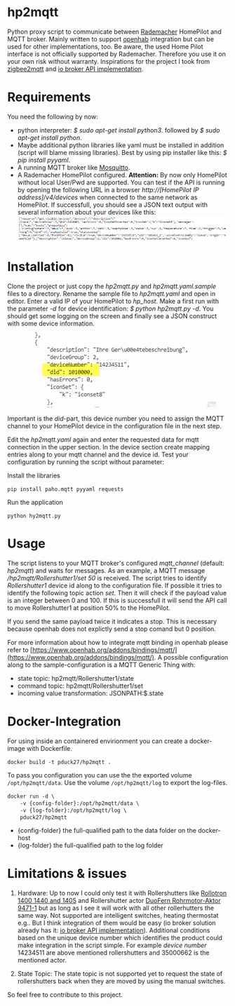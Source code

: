 # hp2mqtt

Python proxy script to communicate between [Rademacher](www.rademacher.de) HomePilot and MQTT broker. Mainly written to support [openhab](https://www.openhab.org/) integration but can be used for other implementations, too.
Be aware, the used Home Pilot interface is not officially supported by Rademacher. Therefore you use it on your own risk without warranty.
Inspirations for the project I took from [zigbee2mqtt](https://github.com/koenkk/zigbee2mqtt) and [io broker API implementation](https://github.com/homecineplexx/ioBroker.homepilot20).

# Requirements
You need the following by now:
 - python interpreter: *$ sudo apt-get  install  python3*. followed by *$ sudo apt-get  install python*.
 - Maybe additional python libraries like yaml must be installed in addition (script will blame missing libraries). Best by using pip installer like this: *$ pip install pyyaml*.
 - A running MQTT broker like [Mosquitto](https://mosquitto.org/).
 - A Rademacher HomePilot configured. **Attention:** By now only HomePilot without local User/Pwd are supported. You can test if the API is running by opening the following URL in a browser *http://[HomePilot IP address]/v4/devices* when connected to the same network as HomePilot. If successfull, you should see a JSON text output with several information about your devices like this:
 ![device api call](/readme_images/device_api_call.png)


# Installation
Clone the project or just copy the *hp2mqtt.py* and *hp2mqtt.yaml.sample* files to a directory.  Rename the sample file to *hp2mqtt.yaml* and open in editor. Enter a valid IP of your HomePilot to *hp_host*. Make a first run with the parameter *-d* for device identification: *$ python hp2mqtt.py -d*. You should get some logging on the screen and finally see a JSON construct with some device information.
![device log output](/readme_images/device_log.png)

Important is the *did*-part, this device number you need to assign the MQTT channel to your HomePilot device in the configuration file in the next step.

Edit the *hp2mqtt.yaml* again and enter the requested data for mqtt connection in the upper section. In the device section create mapping entries along to your mqtt channel and the device id.
Test your configuration by running the script without parameter:

Install the libraries
```shell script
pip install paho.mqtt pyyaml requests
```
Run the application
```shell script
python hy2mqtt.py
```

# Usage
The script listens to your MQTT broker's configured *mqtt_channel* (default: *hp2mqtt*) and waits for messages.
As an example, a MQTT message */hp2mqtt/Rollershutter1/set 50* is received. The script tries to identify *Rollershutter1* device id along to the configuration file. If possible it tries to identify the following topic action *set*. Then it will check if the payload value is an integer between 0 and 100. If this is successfull it will send the API call to move Rollershutter1 at position 50% to the HomePilot.

If you send the same payload twice it indicates a stop. This is necessary because openhab does not explictly send a stop comand but 0 position. 

For more information about how to integrate mqtt binding in openhab please refer to [https://www.openhab.org/addons/bindings/mqtt/](https://www.openhab.org/addons/bindings/mqtt/). 
A possible configuration along to the sample-configuration is a MQTT Generic Thing with: 
 - state topic: hp2mqtt/Rollershutter1/state
 - command topic: hp2mqtt/Rollershutter1/set
 - incoming value transformation: JSONPATH:$.state

# Docker-Integration
For using inside an containered envirionment you can create a docker-image with Dockerfile. 
```shell script
docker build -t pduck27/hp2mqtt .
```
To pass you configuration you can use the the exported volume `/opt/hp2mqtt/data`. Use the volume `/opt/hp2mqtt/log` to export the log-files.
```shell script
docker run -d \ 
    -v {config-folder}:/opt/hp2mqtt/data \
    -v {log-folder}:/opt/hp2mqtt/log \ 
    pduck27/hp2mqtt 
```

- {config-folder} the full-qualified path to the data folder on the docker-host
- {log-folder} the full-qualified path to the log folder

# Limitations & issues
1. Hardware: Up to now I could only test it with Rollershutters like [Rollotron 1400 1440 and 1405](https://www.rademacher.de/smart-home/produkte/rollotron-standard-duofern-1400-1440-1405?productID=14234511) and Rollershutter actor [DuoFern Rohrmotor-Aktor 9471-1](https://www.rademacher.de/smart-home/produkte/rohrmotor-aktor-9471-1?productID=35140662) but as long as I see it will work with all other rollerhutters the same way. Not supported are intelligent switches, heating thermostat e.g.. 
But I think integration of them would be easy (io broker solution already has it:  [io broker API implementation](https://github.com/homecineplexx/ioBroker.homepilot20)). Additional conditions based on the unique  device number which identifies the product could make integration in the script simple. For example *device number* 14234511 are above mentioned rollershutters and 35000662 is the mentioned actor. 

2. State Topic: The state topic is not supported yet to request the state of rollershutters back when they are moved by using the manual switches.

So feel free to contribute to this project.

